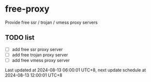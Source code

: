 
# free-proxy
Provide free ssr / trojan / vmess proxy servers


## TODO list
- [ ] add free ssr proxy server
- [ ] add free trojan proxy server
- [ ] add free vmess proxy server

Last updated at 2024-08-13 06:00:01 UTC+8, next update schedule at 2024-08-13 12:00:01 UTC+8

